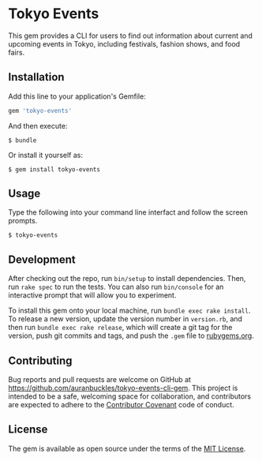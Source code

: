 # Tokyo Events

This gem provides a CLI for users to find out information about current and upcoming events in Tokyo, including festivals, fashion shows, and food fairs.

## Installation

Add this line to your application's Gemfile:

```ruby
gem 'tokyo-events'
```

And then execute:

    $ bundle

Or install it yourself as:

    $ gem install tokyo-events

## Usage

Type the following into your command line interfact and follow the screen prompts.

    $ tokyo-events

## Development

After checking out the repo, run `bin/setup` to install dependencies. Then, run `rake spec` to run the tests. You can also run `bin/console` for an interactive prompt that will allow you to experiment.

To install this gem onto your local machine, run `bundle exec rake install`. To release a new version, update the version number in `version.rb`, and then run `bundle exec rake release`, which will create a git tag for the version, push git commits and tags, and push the `.gem` file to [rubygems.org](https://rubygems.org).

## Contributing

Bug reports and pull requests are welcome on GitHub at https://github.com/auranbuckles/tokyo-events-cli-gem. This project is intended to be a safe, welcoming space for collaboration, and contributors are expected to adhere to the [Contributor Covenant](http://contributor-covenant.org) code of conduct.


## License

The gem is available as open source under the terms of the [MIT License](http://opensource.org/licenses/MIT).

